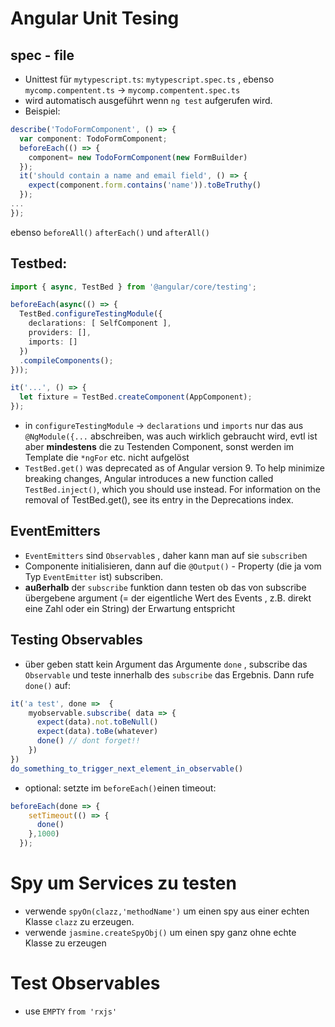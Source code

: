# Angular Unit Tesing
## spec - file 
* Unittest für `mytypescript.ts`: `mytypescript.spec.ts` , ebenso `mycomp.compentent.ts` -> `mycomp.compentent.spec.ts`
* wird automatisch ausgeführt wenn `ng test` aufgerufen wird.
* Beispiel:
```typescript
describe('TodoFormComponent', () => {
  var component: TodoFormComponent; 
  beforeEach(() => {
    component= new TodoFormComponent(new FormBuilder)
  });
  it('should contain a name and email field', () => {
    expect(component.form.contains('name')).toBeTruthy()
  });
...
});
```
ebenso `beforeAll()` `afterEach()` und `afterAll()`

## Testbed:
```typescript
import { async, TestBed } from '@angular/core/testing';

beforeEach(async(() => {
  TestBed.configureTestingModule({
    declarations: [ SelfComponent ],
    providers: [],
    imports: []
  })
  .compileComponents();
}));

it('...', () => {
  let fixture = TestBed.createComponent(AppComponent);
});
```
* in `configureTestingModule` -> `declarations` und `imports` nur das aus `@NgModule({...` abschreiben, was auch wirklich gebraucht wird, evtl ist aber **mindestens** die zu Testenden Component, sonst werden im Template die `*ngFor` etc. nicht aufgelöst
* `TestBed.get()` was deprecated as of Angular version 9. To help minimize breaking changes, Angular introduces a new function called `TestBed.inject()`, which you should use instead. For information on the removal of TestBed.get(), see its entry in the Deprecations index.

## EventEmitters
* `EventEmitters` sind `Observable`s , daher kann man auf sie `subscribe`n 
* Componente initialisieren, dann auf die `@Output()` - Property (die ja vom Typ `EventEmitter` ist) subscriben.
* **außerhalb** der `subscribe` funktion dann testen ob das von subscribe übergebene argument (= der eigentliche Wert des Events , z.B. direkt eine Zahl oder ein String) der Erwartung entspricht 

## Testing Observables
* über geben statt kein Argument das Argumente `done` , subscribe das `Observable` und teste innerhalb des `subscribe` das Ergebnis. Dann rufe `done()` auf: 
```typescript
it('a test', done =>  {
    myobservable.subscribe( data => {
      expect(data).not.toBeNull()
      expect(data).toBe(whatever)
      done() // dont forget!!
    })
})
do_something_to_trigger_next_element_in_observable()
```
* optional: setzte im `beforeEach()`einen timeout:
```typescript
beforeEach(done => {
    setTimeout(() => {
      done()
    },1000)
  });
```

# Spy um Services zu testen
* verwende `spyOn(clazz,'methodName')` um einen spy aus einer echten Klasse `clazz` zu erzeugen.
* verwende `jasmine.createSpyObj()` um einen spy ganz ohne echte Klasse zu erzeugen 
# Test Observables
* use `EMPTY` `from 'rxjs'`
